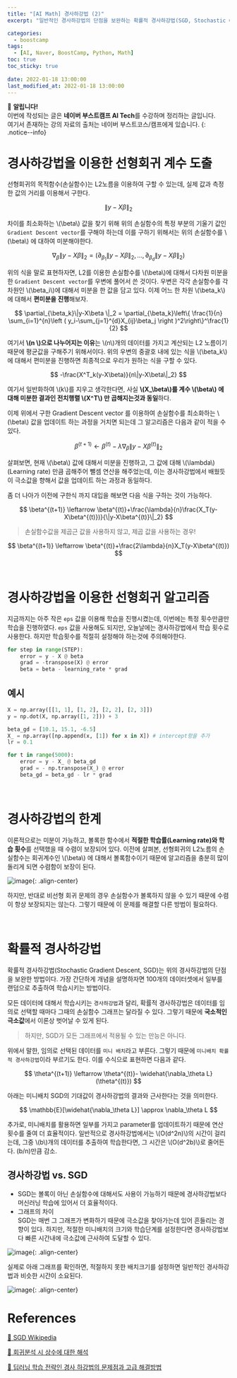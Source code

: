 ```yaml
---
title: "[AI Math] 경사하강법 (2)"
excerpt: "일반적인 경사하강법의 단점을 보완하는 확률적 경사하강법(SGD, Stochastic Gradient Descent)에 대한 소개"

categories:
  - boostcamp
tags:
  - [AI, Naver, BoostCamp, Python, Math]
toc: true
toc_sticky: true
 
date: 2022-01-18 13:00:00
last_modified_at: 2022-01-18 13:00:00
---
```

📌 **알립니다!**<br>
이번에 작성되는 글은 **네이버 부스트캠프 AI Tech**를 수강하며 정리하는 글입니다.<br>
여기서 존재하는 강의 자료의 출처는 네이버 부스트코스/캠프에게 있습니다.
{: .notice--info}

# 경사하강법을 이용한 선형회귀 계수 도출
선형회귀의 목적함수(손실함수)는 L2노름을 이용하여 구할 수 있는데, 실제 값과 측정한 값의 거리를 이용해서 구한다.

$$ \| y - X\beta \|_2 $$

차이를 최소화하는 \\(\beta\\) 값을 찾기 위해 위의 손실함수의 특정 부분의 기울기 값인 `Gradient Descent vector`를 구해야 하는데 이를 구하기 위해서는 위의 손실함수를 \\(\beta\\) 에 대하여 미분해야한다.

$$\nabla_\beta \| y - X\beta \|_2 = (\partial_{\beta_1}\| y - X\beta \|_2, \dots, \partial_{\beta_d}\| y - X\beta \|_2)$$

위의 식을 말로 표현하자면, L2를 이용한 손실함수를 \\(\beta\\)에 대해서 다차원 미분을 한 `Gradient Descent vector`를 우변에 풀어서 쓴 것이다. 우변은 각각 손실함수를 각 차원인 \\(\beta_i\\)에 대해서 미분을 한 값을 담고 있다. 이제 어느 한 차원 \\(\beta_k\\)에 대해서 **편미분을 진행**해보자.

$$ \partial_{\beta_k}\|y-X\beta \|_2 = \partial_{\beta_k}\left\{ \frac{1}{n} \sum_{i=1}^{n}\left ( y_i-\sum_{j=1}^{d}X_{ij}\beta_j \right )^2\right\}^\frac{1}{2} $$

여기서 **\\(n \\)으로 나누어지는 이유**는 \\(n\\)개의 데이터를 가지고 계산되는 L2 노름이기 때문에 평균값을 구해주기 위해서이다. 위의 우변의 중괄호 내에 있는 식을 \\(\beta_k\\) 에 대해서 편미분을 진행하면 최종적으로 우리가 원하는 식을 구할 수 있다.

$$ -\frac{X^T_k(y-X\beta)}{n\|y-X\beta\|_2} $$

여기서 일반화하여 \\(k\\)를 지우고 생각한다면, 사실 **\\(X_\beta\\)를 계수 \\(\beta\\) 에 대해 미분한 결과인 전치행렬 \\(X^T\\) 만 곱해지는것과 동일**하다.

이제 위에서 구한 Gradient Descent vector 를 이용하여 손실함수를 최소화하는 \\(\beta\\) 값을 업데이트 하는 과정을 거치면 되는데 그 알고리즘은 다음과 같이 적을 수 있다.

$$ \beta^{(t+1)} \leftarrow  \beta^{(t)}-\lambda \nabla_\beta\|y-X\beta^{(t)}\|_2 $$

살펴보면, 현재 \\(\beta\\) 값에 대해서 미분을 진행하고, 그 값에 대해 \\(\lambda\\) (Learning rate) 만큼 곱해주어 뺄셈 연산을 해주었는데, 이는 경사하강법에서 배웠듯이 극소값을 향해서 값을 업데이트 하는 과정과 동일하다.

좀 더 나아가 이전에 구한식 까지 대입을 해보면 다음 식을 구하는 것이 가능하다.

$$ \beta^{(t+1)} \leftarrow  \beta^{(t)}+\frac{\lambda}{n}\frac{X_T(y-X\beta^{(t)})}{\|y-X\beta^{(t)}\|_2} $$

> 손실함수값을 제곱근 값을 사용하지 않고, 제곱 값을 사용하는 경우!

$$ \beta^{(t+1)} \leftarrow  \beta^{(t)}+\frac{2\lambda}{n}X_T(y-X\beta^{(t)}) $$

<br>

# 경사하강법을 이용한 선형회귀 알고리즘
지금까지는 아주 작은 `eps` 값을 이용해 학습을 진행시켰는데, 이번에는 특정 횟수만큼만 학습을 진행하였다. `eps` 값을 사용해도 되지만, 오늘날에는 경사하강법에서 학습 횟수로 사용한다. 하지만 학습횟수를 적절히 설정해야 하는것에 주의해야한다.
```py
for step in range(STEP):
    error = y - X @ beta
    grad = -transpose(X) @ error
    beta = beta - learning_rate * grad
```

## 예시
```py
X = np.array([[1, 1], [1, 2], [2, 2], [2, 3]])
y = np.dot(X, np.array([1, 2])) + 3

beta_gd = [10.1, 15.1, -6.5]
X_ = np.array([np.append(x, [1]) for x in X]) # intercept항을 추가
lr = 0.1

for t in range(5000):
    error = y - X_ @ beta_gd
    grad = - np.transpose(X_) @ error
    beta_gd = beta_gd - lr * grad

```

<br>

# 경사하강법의 한계
이론적으로는 미분이 가능하고, 볼록한 함수에서 **적절한 학습률(Learning rate)와 학습 횟수**를 선택했을 때 수렴이 보장되어 있다. 이전에 살펴본, 선형회귀의 L2노름의 손실함수는 회귀계수인 \\(\beta\\) 에 대해서 볼록함수이기 때문에 알고리즘을 충분히 많이 돌리게 되면 수렴함이 보장이 된다.

![image](https://user-images.githubusercontent.com/91870042/149970661-bbb15ad6-539e-4add-8cae-6ef86c148a3b.png){: .align-center}

하지만, 반대로 비선형 회귀 문제의 경우 손실함수가 볼록하지 않을 수 있기 때문에 수렴이 항상 보장되지는 않는다. 그렇기 때문에 이 문제를 해결할 다른 방법이 필요하다.

<br>

# 확률적 경사하강법
확률적 경사하강법(Stochastic Gradient Descent, SGD)는 위의 경사하강법의 단점을 보완한 방법이다. 가장 간단하게 개념을 설명하자면 100개의 데이터셋에서 일부를 랜덤으로 추출하여 학습시키는 방법이다. 

모든 데이터에 대해서 학습시키는 `경사하강법`과 달리, 확률적 경사하강법은 데이터를 임의로 선택할 때마다 그때의 손실함수 그래프는 달라질 수 있다. 그렇기 때문에 **국소적인 극소값**에서 이론상 벗어날 수 있게 된다. 

> 하지만, SGD가 모든 그래프에서 적용될 수 있는 만능은 아니다.

위에서 말한, 임의로 선택된 데이터를 `미니 배치`라고 부른다. 그렇기 때문에 `미니배치 확률적 경사하강법`이라 부르기도 한다. 이를 수식으로 표현하면 다음과 같다.

$$ \theta^{(t+1)} \leftarrow \theta^{(t)}- \widehat{\nabla_\theta L}(\theta^{(t)}) $$

아래는 미니배치 SGD의 기대값이 경사하강법의 결과와 근사한다는 것을 의미한다.

$$ \mathbb{E}[\widehat{\nabla_\theta L}] \approx \nabla_\theta L $$

추가로, 미니배치를 활용하면 일부를 가지고 parameter를 업데이트하기 때문에 연산 횟수를 줄여 더 효율적이다. 일반적으로 경사하강법에서는 \\(O(d^2n)\\)의 시간이 걸리는데, 그중 \\(b\\)개의 데이터를 추출하여 학습한다면, 그 시간은 \\(O(d^2b)\\)로 줄어든다. (b/n)만큼 감소.

## 경사하강법 vs. SGD
- SGD는 볼록이 아닌 손실함수에 대해서도 사용이 가능하기 때문에 경사하강법보다 머신러닝 학습에 있어서 더 효율적이다.
- 그래프의 차이  
SGD는 매번 그 그래프가 변화하기 때문에 극소값을 찾아가는데 있어 흔들리는 경향이 있다. 하지만, 적절한 미니배치의 크기와 학습단계를 설정한다면 경사하강법보다 빠른 시간내에 극소값에 근사하여 도달할 수 있다.

![image](https://user-images.githubusercontent.com/91870042/149974013-c1322f91-9b56-40c6-85b1-da157fa1e2a1.png){: .align-center}

실제로 아래 그래프를 확인하면, 적절하지 못한 배치크기를 설정하면 일반적인 경사하강법과 비슷한 시간이 소요된다.

![image](https://user-images.githubusercontent.com/91870042/149974460-060dce13-fd2a-4514-915c-25fed14231ae.png){: .align-center}

# References
[📘 SGD Wikipedia](https://en.wikipedia.org/wiki/Stochastic_gradient_descent)

[📘 회귀분석 시 상수에 대한 해석](https://m.blog.naver.com/PostView.naver?isHttpsRedirect=true&blogId=jiehyunkim&logNo=199212512)

[📘 딥러닝 학습 전략인 경사 하강법의 문제점과 고급 해결방법](https://m.blog.naver.com/PostView.naver?isHttpsRedirect=true&blogId=2011topcit&logNo=220563609607)
